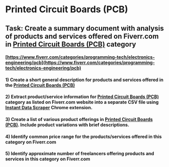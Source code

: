 # Printed Circuit Boards (PCB)
## Task: Create a summary document with analysis of products and services offered on Fiverr.com in [Printed Circuit Boards (PCB)](https://www.fiverr.com/categories/programming-tech/electronics-engineering/pcb) category
#### [https://www.fiverr.com/categories/programming-tech/electronics-engineering/pcb](https://www.fiverr.com/categories/programming-tech/electronics-engineering/pcb)
#### 1) Create a short general description for products and services offered in the [Printed Circuit Boards (PCB)](https://www.fiverr.com/categories/programming-tech/electronics-engineering/pcb)
#### 2) Extract product/service information for [Printed Circuit Boards (PCB)](https://www.fiverr.com/categories/programming-tech/electronics-engineering/pcb) category as listed on Fiverr.com website into a separate CSV file using [Instant Data Scraper](https://chrome.google.com/webstore/detail/instant-data-scraper/ofaokhiedipichpaobibbnahnkdoiiah) Chrome extension.
#### 3) Create a list of various product offerings in [Printed Circuit Boards (PCB)](https://www.fiverr.com/categories/programming-tech/electronics-engineering/pcb). Include product variations with brief descriptions.
#### 4) Identify common price range for the products/services offered in this category on Fiverr.com
#### 5) Identify approximate number of freelancers offering products and services in this category on Fiverr.com
